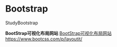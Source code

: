 # Bootstrap
StudyBootstrap

**BootStrap可视化布局网站**
[BootStrap可视化布局网站](https://www.bootcss.com/p/layoutit/)
<https://www.bootcss.com/p/layoutit/>
